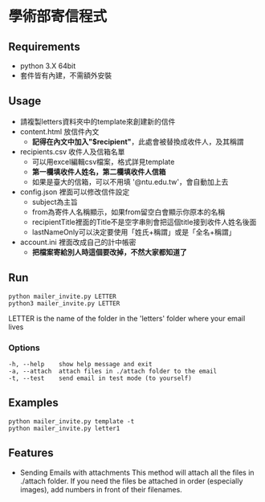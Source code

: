 # 學術部寄信程式

## Requirements

- python 3.X 64bit
- 套件皆有內建，不需額外安裝

## Usage

- 請複製letters資料夾中的template來創建新的信件
- content.html 放信件內文
  - **記得在內文中加入"$recipient"**，此處會被替換成收件人，及其稱謂
- recipients.csv 收件人及信箱名單
  - 可以用excel編輯csv檔案，格式詳見template
  - **第一欄填收件人姓名，第二欄填收件人信箱**
  - 如果是臺大的信箱，可以不用填 '@ntu.edu.tw'，會自動加上去
- config.json 裡面可以修改信件設定
  - subject為主旨
  - from為寄件人名稱顯示，如果from留空白會顯示你原本的名稱
  - recipientTitle裡面的Title不是空字串則會把這個title接到收件人姓名後面
  - lastNameOnly可以決定要使用「姓氏+稱謂」或是「全名+稱謂」
- account.ini 裡面改成自己的計中帳密
  - **把檔案寄給別人時這個要改掉，不然大家都知道了**

## Run

    python mailer_invite.py LETTER
    python3 mailer_invite.py LETTER

LETTER is the name of the folder in the 'letters' folder where your email lives

### Options

    -h, --help    show help message and exit
    -a, --attach  attach files in ./attach folder to the email
    -t, --test    send email in test mode (to yourself)

## Examples

    python mailer_invite.py template -t
    python mailer_invite.py letter1

## Features

- Sending Emails with attachments
  This method will attach all the files in ./attach folder.
  If you need the files be attached in order (especially images), add numbers in front of their filenames.
